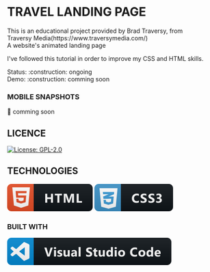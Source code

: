 # TRAVEL LANDING PAGE

<p>
    This is an educational project provided by Brad Traversy, from </br>
    Traversy Media(https://www.traversymedia.com/) </br>
    A website's animated landing page </br>
</p>
<p>
    I've followed this tutorial in order to improve my CSS and HTML skills.
</p>
<p>
    Status: :construction: ongoing </br>
    Demo: :construction: comming soon
</p>

### MOBILE SNAPSHOTS
:construction: comming soon

## LICENCE

   [![License: GPL-2.0](https://img.shields.io/github/license/rqguzman/travel-traversy?color=0F80c0)](https://github.com/rqguzman/travel-traversy/blob/main/LICENSE)

## TECHNOLOGIES
<p>
    <img src="https://github.com/rqguzman/assets/blob/main/ColoredBadges/svg/dev/languages/html.svg" alt="HTML" style="vertical-align:top margin:6px 4px">
    <img src="https://github.com/rqguzman/assets/blob/main/ColoredBadges/svg/dev/languages/css3.svg" alt="CSS3" style="vertical-align:top margin:6px 4px">    
</p>

### BUILT WITH  
<p>
    <img src="https://github.com/rqguzman/assets/blob/main/ColoredBadges/svg/dev/tools/visualstudio_code.svg" alt="VS Code" style="vertical-align:top margin:6px 4px">       
</p>
